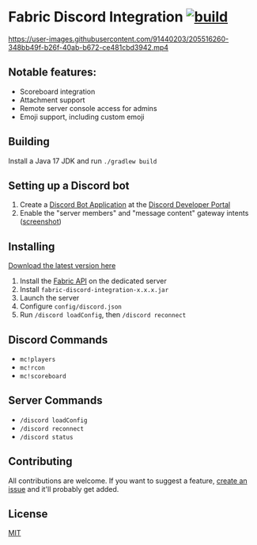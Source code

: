 # Fabric Discord Integration [![build](https://github.com/chunkaligned/fabric-discord-integration/actions/workflows/build.yml/badge.svg)](https://github.com/chunkaligned/fabric-discord-integration/actions/workflows/build.yml)

https://user-images.githubusercontent.com/91440203/205516260-348bb49f-b26f-40ab-b672-ce481cbd3942.mp4

## Notable features:
* Scoreboard integration
* Attachment support
* Remote server console access for admins
* Emoji support, including custom emoji

## Building

Install a Java 17 JDK and run `./gradlew build`

## Setting up a Discord bot
1. Create a [Discord Bot Application](https://discord.com/developers/docs/getting-started) at the [Discord Developer Portal](https://discord.com/developers/applications)
2. Enable the "server members" and "message content" gateway intents ([screenshot](https://github.com/chunkaligned/fabric-discord-integration/assets/91440203/8435a6c9-dc9c-4f62-a93d-6b8c7ce9982a))


## Installing

[Download the latest version here](https://github.com/chunkaligned/fabric-discord-integration/releases)

1. Install the [Fabric API](https://www.curseforge.com/minecraft/mc-mods/fabric-api/files) on the dedicated server
2. Install `fabric-discord-integration-x.x.x.jar`
3. Launch the server
4. Configure `config/discord.json`
5. Run `/discord loadConfig`, then `/discord reconnect`

## Discord Commands
* `mc!players`
* `mc!rcon`
* `mc!scoreboard`

## Server Commands
* `/discord loadConfig`
* `/discord reconnect`
* `/discord status`

## Contributing

All contributions are welcome. If you want to suggest a feature, [create an issue](https://github.com/chunkaligned/fabric-discord-integration/issues/new/choose) and it'll probably get added.

## License

[MIT](/LICENSE)
